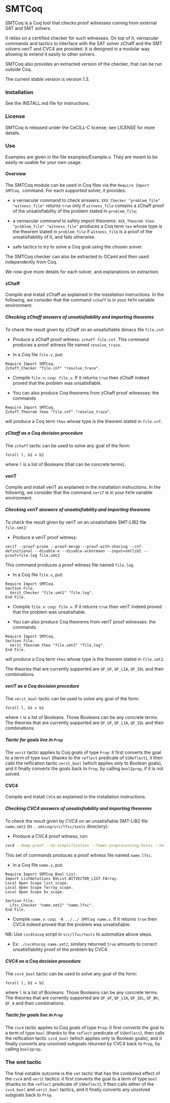 # SMTCoq

SMTCoq is a Coq tool that checks proof witnesses coming from external
SAT and SMT solvers.

It relies on a certified checker for such witnesses. On top of it,
vernacular commands and tactics to interface with the SAT solver zChaff
and the SMT solvers veriT and CVC4 are provided. It is designed in a modular way
allowing to extend it easily to other solvers.

SMTCoq also provides an extracted version of the checker, that can be
run outside Coq.

The current stable version is version 1.3.


### Installation

See the INSTALL.md file for instructions.


### License

SMTCoq is released under the CeCILL-C license; see LICENSE for more
details.


### Use

Examples are given in the file examples/Example.v. They are meant to be
easily re-usable for your own usage.


#### Overview

The SMTCoq module can be used in Coq files via the `Require Import
SMTCoq.` command. For each supported solver, it provides:

- a vernacular command to check answers:
  `XXX_Checker "problem_file" "witness_file"` returns `true` only if
  `witness_file` contains a zChaff proof of the unsatisfiability of the
  problem stated in `problem_file`;

- a vernacular command to safely import theorems:
  `XXX_Theorem theo "problem_file" "witness_file"` produces a Coq term
  `teo` whose type is the theorem stated in `problem_file` if
  `witness_file` is a proof of the unsatisfiability of it, and fails
  otherwise.

- safe tactics to try to solve a Coq goal using the chosen solver.

The SMTCoq checker can also be extracted to OCaml and then used
independently from Coq.

We now give more details for each solver, and explanations on
extraction.


#### zChaff

Compile and install zChaff as explained in the installation
instructions. In the following, we consider that the command `zchaff` is
in your `PATH` variable environment.


##### Checking zChaff answers of unsatisfiability and importing theorems

To check the result given by zChaff on an unsatisfiable dimacs file
`file.cnf`:

- Produce a zChaff proof witness: `zchaff file.cnf`. This command
  produces a proof witness file named `resolve_trace`.

- In a Coq file `file.v`, put:
```coq
Require Import SMTCoq.
Zchaff_Checker "file.cnf" "resolve_trace".
```

- Compile `file.v`: `coqc file.v`. If it returns `true` then zChaff
  indeed proved that the problem was unsatisfiable.

- You can also produce Coq theorems from zChaff proof witnesses: the
  commands
```coq
Require Import SMTCoq.
Zchaff_Theorem theo "file.cnf" "resolve_trace".
```
will produce a Coq term `theo` whose type is the theorem stated in
`file.cnf`.


##### zChaff as a Coq decision procedure

The `zchaff` tactic can be used to solve any goal of the form:
```coq
forall l, b1 = b2
```
where `l` is a list of Booleans (that can be concrete terms).


#### veriT

Compile and install veriT as explained in the installation instructions.
In the following, we consider that the command `veriT` is in your `PATH`
variable environment.


##### Checking veriT answers of unsatisfiability and importing theorems

To check the result given by veriT on an unsatisfiable SMT-LIB2 file
`file.smt2`:

- Produce a veriT proof witness:
```coq
veriT --proof-prune --proof-merge --proof-with-sharing --cnf-definitional --disable-e --disable-ackermann --input=smtlib2 --proof=file.log file.smt2
```
This command produces a proof witness file named `file.log`.

- In a Coq file `file.v`, put:
```coq
Require Import SMTCoq.
Section File.
  Verit_Checker "file.smt2" "file.log".
End File.
```

- Compile `file.v`: `coqc file.v`. If it returns `true` then veriT
  indeed proved that the problem was unsatisfiable.

- You can also produce Coq theorems from veriT proof witnesses: the
  commands
```coq
Require Import SMTCoq.
Section File.
  Verit_Theorem theo "file.smt2" "file.log".
End File.
```
will produce a Coq term `theo` whose type is the theorem stated in
`file.smt2`.

The theories that are currently supported are `QF_UF`, `QF_LIA`,
`QF_IDL` and their combinations.


##### veriT as a Coq decision procedure

The `verit_bool` tactic can be used to solve any goal of the form:
```coq
forall l, b1 = b2
```
where `l` is a list of Booleans. Those Booleans can be any concrete
terms. The theories that are currently supported are `QF_UF`, `QF_LIA`,
`QF_IDL` and their combinations.

##### Tactic for goals live in `Prop`

The `verit` tactic applies to Coq goals of type `Prop`: 
 it first converts the goal to a term of type `bool` (thanks to the `reflect` predicate of `SSReflect`),
 it then calls the reification tactic `verit_bool` (which applies only to Boolean goals),
 and it finally converts the goals back to `Prop`, by calling `bool2prop`, if it is not
 solved.

#### CVC4

Compile and install `CVC4` as explained in the installation instructions.

##### Checking CVC4 answers of unsatisfiability and importing theorems

To check the result given by CVC4 on an unsatisfiable SMT-LIB2 file
`name.smt2` (in `..smtcoq/src/lfsc/tests` directory):

- Produce a CVC4 proof witness; run:

```bash
cvc4 --dump-proof --no-simplification --fewer-preprocessing-holes --no-bv-eq --no-bv-ineq --no-bv-algebraic name.smt2 > name.lfsc
```

This set of commands produces a proof witness file named `name.lfsc`.

- In a Coq file `name.v`, put:
```coq
Require Import SMTCoq Bool List.
Import ListNotations BVList.BITVECTOR_LIST FArray.
Local Open Scope list_scope.
Local Open Scope farray_scope.
Local Open Scope bv_scope.

Section File.
  Lfsc_Checker "name.smt2" "name.lfsc".
End File.
```

- Compile `name.v`: `coqc -R ../../ SMTCoq name.v`. If it returns `true` then CVC4 indeed proved that the problem was unsatisfiable.

NB: Use `cvc4tocoq` script in `src/lfsc/tests` to automatize above steps.

- Ex: `./cvc4tocoq name.smt2`, similary returned `true` amounts to correct unsatisfiability proof of the problem by CVC4.

##### CVC4 as a Coq decision procedure

The `cvc4_bool` tactic can be used to solve any goal of the form:
```coq
forall l, b1 = b2
```
where `l` is a list of Booleans. Those Booleans can be any concrete
terms. The theories that are currently supported are `QF_UF`, `QF_LIA`,
`QF_IDL`, `QF_BV`, `QF_A` and their combinations.


##### Tactic for goals live in `Prop`

The `cvc4` tactic applies to Coq goals of type `Prop`: 
 it first converts the goal to a term of type `bool` (thanks to the `reflect` predicate of `SSReflect`), 
 then calls the reification tactic `cvc4_bool` (which applies only to Boolean goals),
 and it finally converts any unsolved subgoals returned by CVC4 back to `Prop`, 
 by calling `bool2prop`.

### The smt tactic
 
The final notable outcome is the `smt` tactic that has the combined effect of the `cvc4` and `verit` tactics: 
it first converts the goal to a term of type `bool` (thanks to the `reflect` predicate of `SSReflect`), 
it then calls either of the `cvc4_bool` and 
 `verit_bool` tactics, and it finally converts any unsolved subgoals back to `Prop`.

